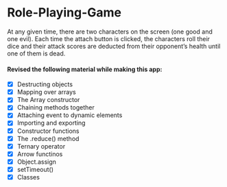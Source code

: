 # Role-Playing-Game

At any given time, there are two characters on the screen (one good and one evil). Each time the attach button is clicked, the characters roll their dice and their attack scores are deducted from their opponent’s health until one of them is dead.

#### Revised the following material while making this app:

- [x] Destructing objects
- [x] Mapping over arrays
- [x] The Array constructor
- [x] Chaining methods together
- [x] Attaching event to dynamic elements
- [x] Importing and exporting
- [x] Constructor functions
- [x] The .reduce() method
- [x] Ternary operator
- [x] Arrow functinos
- [x] Object.assign
- [x] setTimeout()
- [x] Classes
